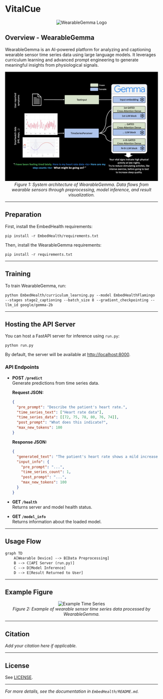 # VitalCue

<div align="center">
  <img src="assets/vital_cueue_logo.png" alt="WearableGemma Logo" height="120">
</div>

## Overview - WearableGemma

WearableGemma is an AI-powered platform for analyzing and captioning wearable sensor time series data using large language models. It leverages curriculum learning and advanced prompt engineering to generate meaningful insights from physiological signals.

<div align="center">
  <img src="assets/architecture_sketch.png" alt="System Architecture" width="600">
  <br>
  <em>Figure 1: System architecture of WearableGemma. Data flows from wearable sensors through preprocessing, model inference, and result visualization.</em>
</div>

---

## Preparation
First, install the EmbedHealth requirements:
```
pip install -r EmbedHealth/requirements.txt 
```

Then, install the WearableGemma requirements:
```
pip install -r requirements.txt 
```

---

## Training

To train WearableGemma, run:
```
python EmbedHealth/curriculum_learning.py --model EmbedHealthFlamingo --stages stage2_captioning --batch_size 8 --gradient_checkpointing --llm_id google/gemma-2b
```

---

## Hosting the API Server

You can host a FastAPI server for inference using `run.py`:

```
python run.py
```

By default, the server will be available at [http://localhost:8000](http://localhost:8000).

### API Endpoints

- **POST `/predict`**  
  Generate predictions from time series data.

  **Request JSON:**
  ```json
  {
    "pre_prompt": "Describe the patient's heart rate.",
    "time_series_text": ["Heart rate data"],
    "time_series_data": [[72, 75, 78, 80, 76, 74]],
    "post_prompt": "What does this indicate?",
    "max_new_tokens": 100
  }
  ```

  **Response JSON:**
  ```json
  {
    "generated_text": "The patient's heart rate shows a mild increase, possibly due to physical activity.",
    "input_info": {
      "pre_prompt": "...",
      "time_series_count": 1,
      "post_prompt": "...",
      "max_new_tokens": 100
    }
  }
  ```

- **GET `/health`**  
  Returns server and model health status.

- **GET `/model_info`**  
  Returns information about the loaded model.

---

## Usage Flow

```mermaid
graph TD
    A[Wearable Device] --> B[Data Preprocessing]
    B --> C[API Server (run.py)]
    C --> D[Model Inference]
    D --> E[Result Returned to User]
```

---

## Example Figure

<div align="center">
  <img src="assets/example_timeseries.png" alt="Example Time Series" width="400">
  <br>
  <em>Figure 2: Example of wearable sensor time series data processed by WearableGemma.</em>
</div>

---

## Citation

*Add your citation here if applicable.*

---

## License

See [LICENSE](LICENSE).

---

*For more details, see the documentation in `EmbedHealth/README.md`.*

